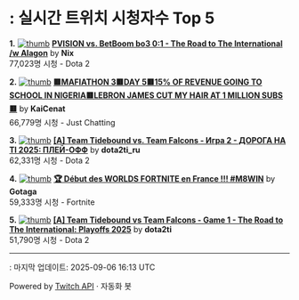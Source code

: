 # : 실시간 트위치 시청자수 Top 5

**1.** [![thumb](https://static-cdn.jtvnw.net/previews-ttv/live_user_nix-320x180.jpg)](https://twitch.tv/Nix)
**[PVISION vs. BetBoom bo3 0:1 - The Road to The International /w Alagon](https://twitch.tv/Nix)** by **Nix**<br>77,023명 시청  - Dota 2

**2.** [![thumb](https://static-cdn.jtvnw.net/previews-ttv/live_user_kaicenat-320x180.jpg)](https://twitch.tv/KaiCenat)
**[🟥MAFIATHON 3🟥DAY 5🟥15% OF REVENUE GOING TO SCHOOL IN NIGERIA🟥LEBRON JAMES CUT MY HAIR AT 1 MILLION SUBS🟥](https://twitch.tv/KaiCenat)** by **KaiCenat**<br>66,779명 시청  - Just Chatting

**3.** [![thumb](https://static-cdn.jtvnw.net/previews-ttv/live_user_dota2ti_ru-320x180.jpg)](https://twitch.tv/dota2ti_ru)
**[[A] Team Tidebound vs. Team Falcons - Игра 2 - ДОРОГА НА TI 2025: ПЛЕЙ-ОФФ](https://twitch.tv/dota2ti_ru)** by **dota2ti_ru**<br>62,331명 시청  - Dota 2

**4.** [![thumb](https://static-cdn.jtvnw.net/previews-ttv/live_user_gotaga-320x180.jpg)](https://twitch.tv/Gotaga)
**[🏆 Début des WORLDS FORTNITE en France !!! #M8WIN](https://twitch.tv/Gotaga)** by **Gotaga**<br>59,333명 시청  - Fortnite

**5.** [![thumb](https://static-cdn.jtvnw.net/previews-ttv/live_user_dota2ti-320x180.jpg)](https://twitch.tv/dota2ti)
**[[A] Team Tidebound vs Team Falcons - Game 1 - The Road to The International: Playoffs 2025](https://twitch.tv/dota2ti)** by **dota2ti**<br>51,790명 시청  - Dota 2


---
: 마지막 업데이트: 2025-09-06 16:13 UTC

Powered by [Twitch API](https://dev.twitch.tv/docs/api/reference) · 자동화 봇